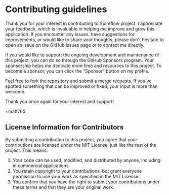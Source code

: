# Contributing guidelines

Thank you for your interest in contributing to Spireflow project. I appreciate your feedback, which is invaluable in helping me improve and grow this application. If you encounter any issues, have suggestions for improvements, or would like to share your thoughts, please don't hesitate to open an issue on the GitHub Issues page or to contact me directly.

If you would like to support the ongoing development and maintenance of this project, you can do so through the GitHub Sponsors program. Your sponsorship helps me dedicate more time and resources to this project. To become a sponsor, you can click the "Sponsor" button on my profile.

Feel free to fork the repository and submit a merge requests. If you’ve spotted something that can be improved or fixed, your input is more than welcome.

Thank you once again for your interest and support!

~matt765

## License Information for Contributors

By submitting a contribution to this project, you agree that your contributions are licensed under the MIT License, just like the rest of the project. This means:

1. Your code can be used, modified, and distributed by anyone, including in commercial applications.
2. You retain copyright to your contributions, but grant everyone permission to use your work as specified in the MIT License.
3. You confirm that you have the right to submit your contributions under these terms and that they are your original work.
